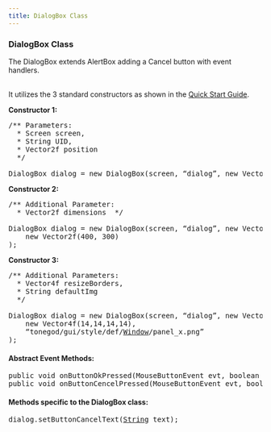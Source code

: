 ```yaml
---
title: DialogBox Class
---
```

<h3 class="sectionedit1" id="dialogbox_class">DialogBox Class</h3>
<div class="level3">

<p>
The DialogBox extends AlertBox adding a Cancel button with event handlers.<br />

<br />

It utilizes the 3 standard constructors as shown in the <a href="http://wiki.jmonkeyengine.org/doku.php/jme3:contributions:tonegodgui:quickstart" class="urlextern" title="http://wiki.jmonkeyengine.org/doku.php/jme3:contributions:tonegodgui:quickstart" rel="nofollow">Quick Start Guide</a>.
</p>

<p>
<strong>Constructor 1:</strong><br />

</p>
<pre class="code java"><span class="co3">/** Parameters:
  * Screen screen,
  * String UID,
  * Vector2f position
  */</span>
 
DialogBox dialog <span class="sy0">=</span> <span class="kw1">new</span> DialogBox<span class="br0">(</span>screen, “dialog”, <span class="kw1">new</span> Vector2f<span class="br0">(</span><span class="nu0">15</span>, <span class="nu0">15</span><span class="br0">)</span><span class="br0">)</span><span class="sy0">;</span></pre>

<p>
<strong>Constructor 2:</strong><br />

</p>
<pre class="code java"><span class="co3">/** Additional Parameter:
  * Vector2f dimensions  */</span>
 
DialogBox dialog <span class="sy0">=</span> <span class="kw1">new</span> DialogBox<span class="br0">(</span>screen, “dialog”, <span class="kw1">new</span> Vector2f<span class="br0">(</span><span class="nu0">15</span>, <span class="nu0">15</span><span class="br0">)</span>,
    <span class="kw1">new</span> Vector2f<span class="br0">(</span><span class="nu0">400</span>, <span class="nu0">300</span><span class="br0">)</span>
<span class="br0">)</span><span class="sy0">;</span></pre>

<p>
<strong>Constructor 3:</strong><br />

</p>
<pre class="code java"><span class="co3">/** Additional Parameters:
  * Vector4f resizeBorders,
  * String defaultImg
  */</span>
 
DialogBox dialog <span class="sy0">=</span> <span class="kw1">new</span> DialogBox<span class="br0">(</span>screen, “dialog”, <span class="kw1">new</span> Vector2f<span class="br0">(</span><span class="nu0">15</span>, <span class="nu0">15</span><span class="br0">)</span>, <span class="kw1">new</span> Vector2f<span class="br0">(</span><span class="nu0">400</span>, <span class="nu0">300</span><span class="br0">)</span>,
    <span class="kw1">new</span> Vector4f<span class="br0">(</span><span class="nu0">14</span>,<span class="nu0">14</span>,<span class="nu0">14</span>,<span class="nu0">14</span><span class="br0">)</span>,
    “tonegod<span class="sy0">/</span>gui<span class="sy0">/</span>style<span class="sy0">/</span>def<span class="sy0">/</span><a href="http://www.google.com/search?hl=en&amp;q=allinurl%3Adocs.oracle.com+javase+docs+api+window"><span class="kw3">Window</span></a><span class="sy0">/</span>panel_x.<span class="me1">png</span>”
<span class="br0">)</span><span class="sy0">;</span></pre>

</div>

<h4 id="abstract_event_methods">Abstract Event Methods:</h4>
<div class="level4">
<pre class="code java"><span class="kw1">public</span> <span class="kw4">void</span> onButtonOkPressed<span class="br0">(</span>MouseButtonEvent evt, <span class="kw4">boolean</span> toggled<span class="br0">)</span>
<span class="kw1">public</span> <span class="kw4">void</span> onButtonCencelPressed<span class="br0">(</span>MouseButtonEvent evt, <span class="kw4">boolean</span> toggled<span class="br0">)</span></pre>

</div>

<h4 id="methods_specific_to_the_dialogbox_class">Methods specific to the DialogBox class:</h4>
<div class="level4">
<pre class="code java">dialog.<span class="me1">setButtonCancelText</span><span class="br0">(</span><a href="http://www.google.com/search?hl=en&amp;q=allinurl%3Adocs.oracle.com+javase+docs+api+string"><span class="kw3">String</span></a> text<span class="br0">)</span><span class="sy0">;</span></pre>

</div>
